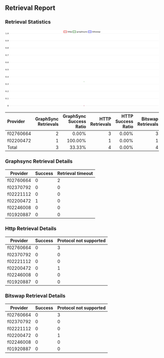 ## Retrieval Report
### Retrieval Statistics
<img src="https://raw.githubusercontent.com/data-preservation-programs/filplus-checker-assets/main/filecoin-project/filecoin-plus-large-datasets/issues/2184/1695445477151.png"/>

| Provider  | GraphSync Retrievals | GraphSync Success Ratio | HTTP Retrievals | HTTP Success Ratio | Bitswap Retrievals | Bitswap Success Ratio |
| :-------- | -------------------: | ----------------------: | --------------: | -----------------: | -----------------: | --------------------: |
| f02760664 |                    2 |                   0.00% |               3 |              0.00% |                  3 |                 0.00% |
| f02200472 |                    1 |                 100.00% |               1 |              0.00% |                  1 |                 0.00% |
| Total     |                    3 |                  33.33% |               4 |              0.00% |                  4 |                 0.00% |

### Graphsync Retrieval Details
| Provider  | Success | Retrieval timeout |
| --------- | ------- | ----------------- |
| f02760664 | 0       | 2                 |
| f02370792 | 0       | 0                 |
| f02221112 | 0       | 0                 |
| f02200472 | 1       | 0                 |
| f02246008 | 0       | 0                 |
| f01920887 | 0       | 0                 |

### Http Retrieval Details
| Provider  | Success | Protocol not supported |
| --------- | ------- | ---------------------- |
| f02760664 | 0       | 3                      |
| f02370792 | 0       | 0                      |
| f02221112 | 0       | 0                      |
| f02200472 | 0       | 1                      |
| f02246008 | 0       | 0                      |
| f01920887 | 0       | 0                      |

### Bitswap Retrieval Details
| Provider  | Success | Protocol not supported |
| --------- | ------- | ---------------------- |
| f02760664 | 0       | 3                      |
| f02370792 | 0       | 0                      |
| f02221112 | 0       | 0                      |
| f02200472 | 0       | 1                      |
| f02246008 | 0       | 0                      |
| f01920887 | 0       | 0                      |
